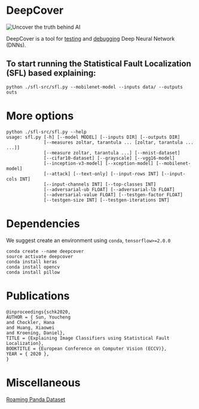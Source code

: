 # DeepCover
![Uncover the truth behind AI](images/deepcover.gif) 

DeepCover is a tool for [testing](https://dl.acm.org/doi/abs/10.1145/3358233) and 
[debugging](https://arxiv.org/abs/1908.02374) Deep Neural Network (DNNs).

## To start running the Statistical Fault Localization (SFL) based explaining:
```
python ./sfl-src/sfl.py --mobilenet-model --inputs data/ --outputs outs
```

# More options
```
python ./sfl-src/sfl.py --help
usage: sfl.py [-h] [--model MODEL] [--inputs DIR] [--outputs DIR]
              [--measures zoltar, tarantula ... [zoltar, tarantula ... ...]]
              [--measure zoltar, tarantula ...] [--mnist-dataset]
              [--cifar10-dataset] [--grayscale] [--vgg16-model]
              [--inception-v3-model] [--xception-model] [--mobilenet-model]
              [--attack] [--text-only] [--input-rows INT] [--input-cols INT]
              [--input-channels INT] [--top-classes INT]
              [--adversarial-ub FLOAT] [--adversarial-lb FLOAT]
              [--adversarial-value FLOAT] [--testgen-factor FLOAT]
              [--testgen-size INT] [--testgen-iterations INT]
```

# Dependencies
We suggest create an environment using `conda`, `tensorflow>=2.0.0`
```
conda create --name deepcover
source activate deepcover
conda install keras
conda install opencv
conda install pillow
```

# Publications
```
@inproceedings{schk2020,
AUTHOR = { Sun, Youcheng
and Chockler, Hana
and Huang, Xiaowei
and Kroening, Daniel},
TITLE = {Explaining Image Classifiers using Statistical Fault Localization},
BOOKTITLE = {European Conference on Computer Vision (ECCV)},
YEAR = { 2020 },
}
```

# Miscellaneous
[Roaming Panda Dataset](http://www.roaming-panda.com/)
